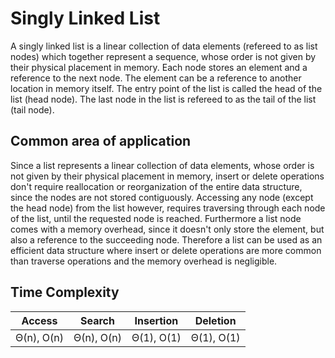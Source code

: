 # Singly Linked List
A singly linked list is a linear collection of data elements (refereed to as list nodes) which together represent a sequence, whose order is not given by their physical placement in memory. Each node stores an element and a reference to the next node. The element can be a reference to another location in memory itself.
The entry point of the list is called the head of the list (head node). The last node in the list is refereed to as the tail of the list (tail node).

## Common area of application
Since a list represents a linear collection of data elements, whose order is not given by their physical placement in memory, insert or delete operations don't require reallocation or reorganization of the entire data structure, since the nodes are not stored contiguously. Accessing any node (except the head node) from the list however, requires traversing through each node of the list, until the requested node is reached. Furthermore a list node comes with a memory overhead, since it doesn't only store the element, but also a reference to the succeeding node.
Therefore a list can be used as an efficient data structure where insert or delete operations are more common than traverse operations and the memory overhead is negligible.

## Time Complexity
| Access           | Search           | Insertion        | Deletion         |
| :--------------: | :--------------: | :--------------: | :--------------: |
| Θ(n), O(n)       | Θ(n), O(n)       | Θ(1), O(1)       | Θ(1), O(1)       |